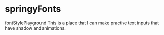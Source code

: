 # springyFonts
fontStylePlayground
This is a place that I can make practive text inputs that have shadow and animations.
